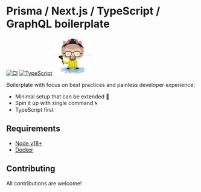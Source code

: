 # Prisma / Next.js / TypeScript / GraphQL boilerplate

[![CI][build-badge]][build-url]
[![TypeScript][typescript-badge]][typescript-url]
![Heisenberg](misc/heisenberg.png)

Boilerplate with focus on best practices and painless developer experience:

- Minimal setup that can be extended 🔧
- Spin it up with single command 🌀
- TypeScript first

## Requirements

- [Node v18+](https://nodejs.org/)
- [Docker](https://www.docker.com/)

## Contributing

All contributions are welcome!

[build-badge]: https://github.com/mkosir/prisma-next-graphql/actions/workflows/main.yml/badge.svg
[build-url]: https://github.com/mkosir/prisma-next-graphql/actions/workflows/main.yml
[typescript-badge]: https://badges.frapsoft.com/typescript/code/typescript.svg?v=101
[typescript-url]: https://github.com/microsoft/TypeScript
